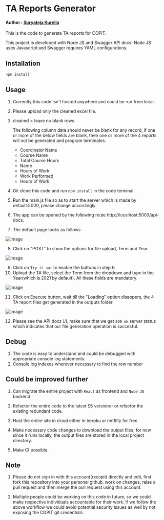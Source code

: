 # TA Reports Generator
#### Author : [Suryateja Kurella](https://www.github.com/suryaKurella) 

This is the code to generate TA reports for COPIT. 

This project is developed with Node JS and Swagger API docs.
Node JS uses Javascript and Swagger requires YAML configurations.

## Installation


```bash
npm install
```

## Usage

1. Currently this code isn't hosted anywhere and could be run from local.

2. Please upload only the cleaned excel file. 
3. 
   cleaned = leave no blank rows.
   
   The following column data should never be blank for any record, if one or more of the below fields are blank, then one or more of the 4 reports will not be generated and program terminates.
   * Coordinator Name
   * Course Name
   * Total Course Hours
   * Name
   * Hours of Work
   * Work Performed
   * Hours of Work

4. Git clone this code and run ```npm install``` in the code terminal.

5. Run the main.js file so as to start the server which is made by default:5000, please change accordingly.
6. The app can be opened by the following route http://localhost:5000/api-docs.
7. The default page looks as follows
 
![image](https://user-images.githubusercontent.com/34373886/160030406-2f75a42d-f7dc-4294-ba08-2b24e5831d45.png)

8. Click on "POST" to show the options for file upload, Term and Year.

![image](https://user-images.githubusercontent.com/34373886/160030511-46756938-0815-428f-81a4-7b113cc6e0fb.png)

9. Click on ```Try it out``` to enable the buttons in step 6.
10. Upload the TA file, select the Term from the dropdown and type in the Year(which is 2021 by default). All these fields are mandatory.

![image](https://user-images.githubusercontent.com/34373886/160030762-0e5be6be-8a91-42fd-808e-b2b8bb93c3ef.png)

11. Click on  Execute button, wait till the "Loading" option disappers, the 4 TA report files get generated in the outputs folder.

![image](https://user-images.githubusercontent.com/34373886/160031013-b30a5bd5-a9f8-467c-8f39-1f8a8717ee26.png)

12. Please see the API docs UI, make sure that we get ```200 ok``` server status which indicates that our file generation operation is succesful.





## Debug

1. The code is easy to understand and could be debugged with appropriate console log statements.
2. Console log indexes wherever necessary to find the row number


## Could be improved further

1. Can migrate the entire project with ```React``` as frontend and ```Node JS``` backend.

2. Refactor the entire code to the latest ES versionor or refactor the existing redundant code.
 
3. Host the entire site in cloud either in heroku or netflify for free.

4. Make necessary code changes to download the output files, for now since it runs locally, the output files are stored in the local project directory. 

5. Make CI possible.

## Note

1. Please do not sign in with this account(rxcopit) directly and edit, first fork this repository into your personal github, work on changes, raise a pull request and then merge the pull request using this account.

3. Multiple people could be working on this code in future, so we could make respective individuals accountable for their work. If we follow the above workflow we could avoid potential security issues as well by not exposing the COPIT git credentials.




